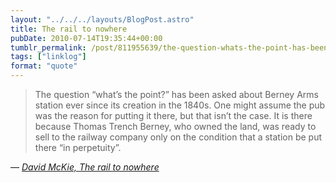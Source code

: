 ```yaml
---
layout: "../../../layouts/BlogPost.astro"
title: The rail to nowhere
pubDate: 2010-07-14T19:35:44+00:00
tumblr_permalink: /post/811955639/the-question-whats-the-point-has-been-asked
tags: ["linklog"]
format: "quote"
---
```


> The question &ldquo;what&rsquo;s the point?&rdquo; has been asked about Berney Arms station ever since its creation in the 1840s. One might assume the pub was the reason for putting it there, but that isn&rsquo;t the case. It is there because Thomas Trench Berney, who owned the land, was ready to sell to the railway company only on the condition that a station be put there &ldquo;in perpetuity&rdquo;.

— <cite>[David McKie, _The rail to nowhere_](https://www.theguardian.com/commentisfree/2010/jul/11/the-strangest-of-railway-stations)</cite>
